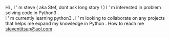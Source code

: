    Hi , I ’ m steve ( aka Stef, dont ask long story ! )
 I ’ m interested in problem solving code in Python3 .  
 I ’ m currently learning python3 .
 I ’ m looking to collaborate on any projects that helps me expand my knowledge in Python .
 How to reach me steventitsup@aol.com .
 
 


